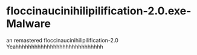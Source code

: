 # floccinaucinihilipilification-2.0.exe-Malware
an remastered floccinaucinihilipilification-2.0 Yeahhhhhhhhhhhhhhhhhhhhhhhhhhhh
